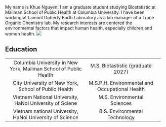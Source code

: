 My name is Khue Nguyen. I am a graduate student studying Biostatistic at Mailman School of Public Health at Columbia University. 
I have been working at Lamont Doherty Earth Laboratory as a lab manager of a Trace Organic Chemistry lab. My research interests are centered the environmental factors that impact human health, especially children and women health. 
[![](https://img.shields.io/badge/LinkedIn-0077B5?style=for-the-badge&logo=linkedin&logoColor=white)](https://www.linkedin.com/in/khue-n-72420b141/)
## Education
| | | |
|:--:|:--:|:--:|
|Columbia University in New York, Mailman School of Public Health | M.S. Biotastistic (graduate 2027)|
|City University of New York, School of Public Health | M.S.P.H. Environmental and Occupational Health|
|Vietnam National University, HaNoi University of Sciene | M.S. Environmental Sciences |
|Vietnam national University, HaNoi University of Science |  B.S. Environmental Technology|
